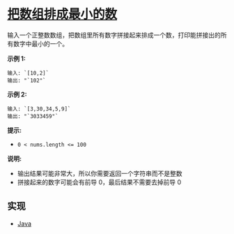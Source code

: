 # [把数组排成最小的数](https://leetcode-cn.com/problems/ba-shu-zu-pai-cheng-zui-xiao-de-shu-lcof/)

输入一个正整数数组，把数组里所有数字拼接起来排成一个数，打印能拼接出的所有数字中最小的一个。

**示例 1:**

```
输入: `[10,2]`
输出: "`102"`
```

**示例 2:**

```
输入: `[3,30,34,5,9]`
输出: "`3033459"`
```

**提示:**

- `0 < nums.length <= 100`

**说明:**

- 输出结果可能非常大，所以你需要返回一个字符串而不是整数
- 拼接起来的数字可能会有前导 0，最后结果不需要去掉前导 0

## 实现

- [Java](https://github.com/pojozhang/playground/blob/master/solutions/java/src/main/java/playground/algorithm/SortArrayForMinNumber.java)
